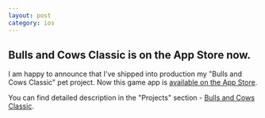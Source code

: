 ```yaml
---
layout: post
category: ios
---
```

## Bulls and Cows Classic is on the App Store now.
I am happy to announce that I've shipped into production my "Bulls and Cows Classic" pet project. Now this game app is [available on the App Store](https://apps.apple.com/ru/app/bulls-and-cows-classic/id6450652855 "Bulls and Cows Classic App Store page").

You can find detailed description in the "Projects" section - [Bulls and Cows Classic](/projects/bullsandcows/ "Bulls and Cows Classic project's page").